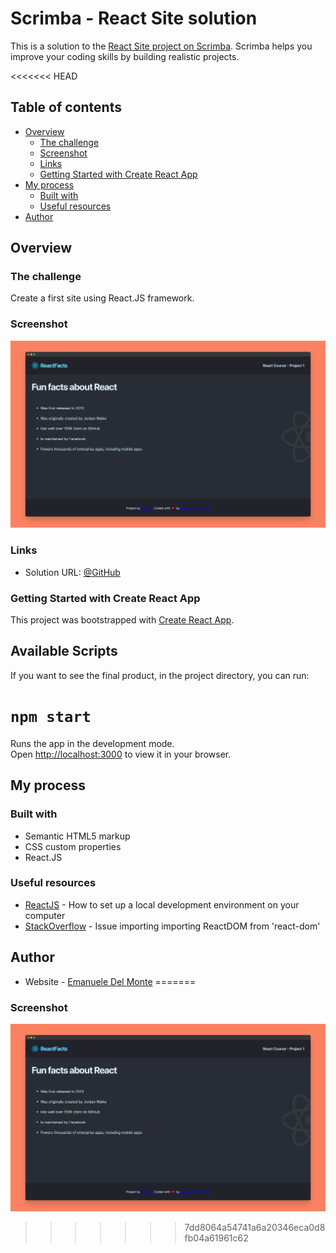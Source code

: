 # Scrimba - React Site solution

This is a solution to the [React Site project on Scrimba](https://scrimba.com/learn/learnjavascript/). Scrimba helps you improve your coding skills by building realistic projects.

<<<<<<< HEAD
## Table of contents

- [Overview](#overview)
  - [The challenge](#the-challenge)
  - [Screenshot](#screenshot)
  - [Links](#links)
  - [Getting Started with Create React App](#getting-started-with-create-react-app)
- [My process](#my-process)
  - [Built with](#built-with)
  - [Useful resources](#useful-resources)
- [Author](#author)

## Overview

### The challenge

Create a first site using React.JS framework.

### Screenshot

![screenshot](/src/screenshots/screenshot.png)

### Links

- Solution URL: [@GitHub](https://github.com/xdelmo/react-site)

### Getting Started with Create React App

This project was bootstrapped with [Create React App](https://github.com/facebook/create-react-app).

## Available Scripts

If you want to see the final product, in the project directory, you can run:

# `npm start`

Runs the app in the development mode.\
Open [http://localhost:3000](http://localhost:3000) to view it in your browser.

## My process

### Built with

- Semantic HTML5 markup
- CSS custom properties
- React.JS

### Useful resources

- [ReactJS](https://reactjs.org/tutorial/tutorial.html) - How to set up a local development environment on your computer
- [StackOverflow](https://stackoverflow.com/questions/71743492/issue-importing-createroot-from-react-dom-client) - Issue importing importing ReactDOM from 'react-dom'

## Author

- Website - [Emanuele Del Monte](https://www.emanueledelmonte.it)
=======
### Screenshot

![screenshot](/src/screenshots/screenshot.png)
>>>>>>> 7dd8064a54741a6a20346eca0d8fb04a61961c62
